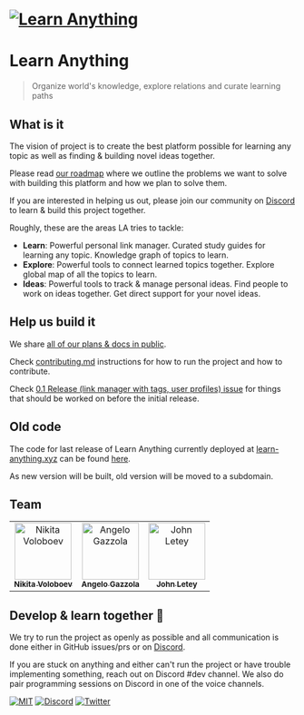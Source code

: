 # [![Learn Anything](https://raw.githubusercontent.com/learn-anything/docs/master/media/header.png)](https://learn-anything.xyz/)

# Learn Anything

> Organize world's knowledge, explore relations and curate learning paths

## What is it

The vision of project is to create the best platform possible for learning any topic as well as finding & building novel ideas together.

Please read [our roadmap](https://docs.learn-anything.xyz/roadmap) where we outline the problems we want to solve with building this platform and how we plan to solve them.

If you are interested in helping us out, please join our community on [Discord](https://discord.gg/bxtD8x6aNF) to learn & build this project together.

Roughly, these are the areas LA tries to tackle:

- **Learn**: Powerful personal link manager. Curated study guides for learning any topic. Knowledge graph of topics to learn.
- **Explore**: Powerful tools to connect learned topics together. Explore global map of all the topics to learn.
- **Ideas**: Powerful tools to track & manage personal ideas. Find people to work on ideas together. Get direct support for your novel ideas.

## Help us build it

We share [all of our plans & docs in public](https://www.notion.so/Public-b3b8e046a6bc44549367b84423360b93).

Check [contributing.md](contributing.md) instructions for how to run the project and how to contribute.

Check [0.1 Release (link manager with tags, user profiles) issue](../../issues/3) for things that should be worked on before the initial release.

## Old code

The code for last release of Learn Anything currently deployed at [learn-anything.xyz](https://learn-anything.xyz) can be found [here](https://github.com/learn-anything/2017-release).

As new version will be built, old version will be moved to a subdomain.

## Team

<table>
  <tr>
    <td align="center"><a href="https://nikitavoloboev.xyz"><img src="https://avatars0.githubusercontent.com/u/6391776?v=4" width="100px;" alt="Nikita Voloboev"/><br /><sub><b>Nikita Voloboev</b></sub></a></td>
    <td align="center"><a href="https://nglgzz.com/"><img src="https://avatars1.githubusercontent.com/u/13448636?v=4" width="100px;" alt="Angelo Gazzola"/><br /><sub><b>Angelo Gazzola</b></sub></a></td>
    <td align="center"><a href="https://github.com/johnletey"><img src="https://avatars0.githubusercontent.com/u/62398724?v=4" width="100px;" alt="John Letey"/><br /><sub><b>John Letey</b></sub></a></td>
  </tr>
</table>

## Develop & learn together 🦊

We try to run the project as openly as possible and all communication is done either in GitHub issues/prs or on [Discord](https://discord.gg/bxtD8x6aNF).

If you are stuck on anything and either can't run the project or have trouble implementing something, reach out on Discord #dev channel. We also do pair programming sessions on Discord in one of the voice channels.

[![MIT](http://bit.ly/mitbadge)](license) [![Discord](https://img.shields.io/badge/-Discord-0a0a0a.svg?style=flat&colorA=0a0a0a)](https://discord.gg/bxtD8x6aNF) [![Twitter](http://bit.ly/latwitt)](https://twitter.com/learnanything_)
